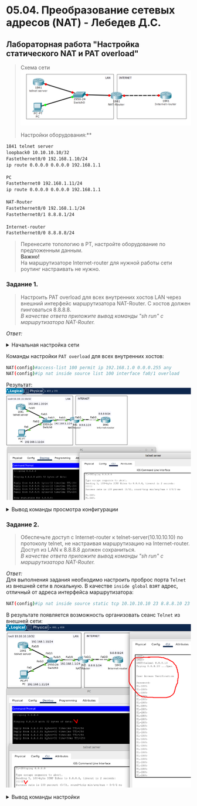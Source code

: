 # 05.04. Преобразование сетевых адресов (NAT) - Лебедев Д.С.
## Лабораторная работа "Настройка статического NAT и PAT overload"
> Схема сети  
> ![](_attachments/0504-00-00.png)  
> 
> Настройки оборудования:**

```sh
1841 telnet server
loopback0 10.10.10.10/32
Fastethernet0/0 192.168.1.10/24
ip route 0.0.0.0 0.0.0.0 192.168.1.1
 
PC
Fastethernet0 192.168.1.11/24
ip route 0.0.0.0 0.0.0.0 192.168.1.1
 
NAT-Router
Fastethernet0/0 192.168.1.1/24
Fastethernet0/1 8.8.8.1/24
 
Internet-router
Fastethernet0/0 8.8.8.8/24
```

> Перенесите топологию в PT, настройте оборудование по предложенным данным.  
> **Важно!**  
> На маршрутизаторе Internet-router для нужной работы сети роутинг настраивать не нужно.

### Задание 1.
> Настроить PAT overload для всех внутренних хостов LAN через внешний интерфейс маршрутизатора NAT-Router. С хостов должен пинговаться 8.8.8.8.  
> *В качестве ответа приложите вывод команды "sh run" с маршрутизатора NAT-Router.*

*Ответ:*  
<details>
<summary>Начальная настройка сети</summary>

```bash
---telnet-server---
TL-SRV(config)#int loo0
TL-SRV(config-if)#ip addr 10.10.10.10 255.255.255.255

TL-SRV(config-if)#int fa0/0
TL-SRV(config-if)#ip addr 192.168.1.10 255.255.255.0
TL-SRV(config-if)#no sh

TL-SRV(config-if)#exi
TL-SRV(config)#ip route 0.0.0.0 0.0.0.0 192.168.1.1

---- Настройка сервера Telnet ---
TL-SRV(config)#line vty 0 4
TL-SRV(config-line)#login
TL-SRV(config-line)#password cisco
TL-SRV(config-line)#service password-encryption



---NAT-Router---
NAT(config)#int fa0/0
NAT(config-if)#ip addr 192.168.1.1 255.255.255.0
NAT(config-if)#no sh

NAT(config)#int fa0/1
NAT(config-if)#ip addr 8.8.8.1 255.255.255.0
NAT(config-if)#no sh

NAT(config-if)#exi
NAT(config)#ip route 0.0.0.0 0.0.0.0 8.8.8.8
NAT(config)#ip route 10.10.10.10 255.255.255.255 fa0/0

---Internet-Router---
INET(config)#int fa0/0
INET(config-if)#ip addr 8.8.8.8 255.255.255.0
INET(config-if)#no sh
```
</details>

Команды настройки `PAT overload` для всех внутренних хостов:  
```sh
NAT(config)#access-list 100 permit ip 192.168.1.0 0.0.0.255 any
NAT(config)#ip nat inside source list 100 interface fa0/1 overload
```

Результат:  
![](_attachments/0504-01-01.png)  

<details>
<summary>Вывод команды просмотра конфигурации</summary>

```bash
NAT#sh run
Building configuration...

Current configuration : 808 bytes
!
version 12.4
no service timestamps log datetime msec
no service timestamps debug datetime msec
no service password-encryption
!
hostname NAT
!
!
!
!
!
!
!
!
ip cef
no ipv6 cef
!
!
!
!
!
!
!
!
!
!
!
!
spanning-tree mode pvst
!
!
!
!
!
!
interface FastEthernet0/0
 ip address 192.168.1.1 255.255.255.0
 ip nat inside
 duplex auto
 speed auto
!
interface FastEthernet0/1
 ip address 8.8.8.1 255.255.255.0
 ip nat outside
 duplex auto
 speed auto
!
interface Vlan1
 no ip address
 shutdown
!
ip nat inside source list 100 interface FastEthernet0/1 overload
ip classless
ip route 0.0.0.0 0.0.0.0 8.8.8.8 
ip route 10.10.10.10 255.255.255.255 FastEthernet0/0 
!
ip flow-export version 9
!
!
access-list 100 permit ip 192.168.1.0 0.0.0.255 any
!
!
!
!
!
!
line con 0
!
line aux 0
!
line vty 0 4
 login
!
!
!
end
```
</details>

### Задание 2.
> Обеспечьте доступ с Internet-router к telnet-server(10.10.10.10) по протоколу telnet, не настраивая маршрутизацию на Internet-router. Доступ из LAN к 8.8.8.8 должен сохраниться.  
> *В качестве ответа приложите вывод команды "sh run" с маршрутизатора NAT-Router.*

*Ответ:*  
Для выполнения задания необходимо настроить проброс порта `Telnet` из внешней сети в локальную. В качестве `inside global` взят адрес, отличный от адреса интерфейса маршрутизатора:  
```sh
NAT(config)#ip nat inside source static tcp 10.10.10.10 23 8.8.8.10 23
```

В результате появляется возможность организовать сеанс `Telnet` из внешней сети:  
![](_attachments/0504-02-01.png)  

<details>
<summary>Вывод команды настройки</summary>

```bash
NAT#sh run
Building configuration...

Current configuration : 868 bytes
!
version 12.4
no service timestamps log datetime msec
no service timestamps debug datetime msec
no service password-encryption
!
hostname NAT
!
!
!
!
!
!
!
!
ip cef
no ipv6 cef
!
!
!
!
!
!
!
!
!
!
!
!
spanning-tree mode pvst
!
!
!
!
!
!
interface FastEthernet0/0
 ip address 192.168.1.1 255.255.255.0
 ip nat inside
 duplex auto
 speed auto
!
interface FastEthernet0/1
 ip address 8.8.8.1 255.255.255.0
 ip nat outside
 duplex auto
 speed auto
!
interface Vlan1
 no ip address
 shutdown
!
ip nat inside source list 100 interface FastEthernet0/1 overload
ip nat inside source static tcp 10.10.10.10 23 8.8.8.10 23 
ip classless
ip route 0.0.0.0 0.0.0.0 8.8.8.8 
ip route 10.10.10.10 255.255.255.255 FastEthernet0/0 
!
ip flow-export version 9
!
!
access-list 100 permit ip 192.168.1.0 0.0.0.255 any
!
!
!
!
!
!
line con 0
!
line aux 0
!
line vty 0 4
 login
!
!
!
end
```
</details>
